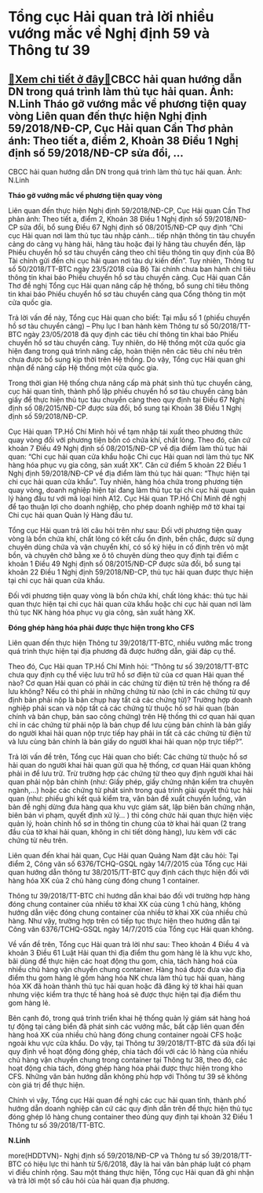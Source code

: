 Tổng cục Hải quan trả lời nhiều vướng mắc về Nghị định 59 và Thông tư 39
========================================================================

[:gift:Xem chi tiết ở đây:gift:](https://hddtvn.com/tong-cuc-hai-quan-tra-loi-nhieu-vuong-mac-ve-nghi-dinh-59-va-thong-tu-39/)CBCC hải quan hướng dẫn DN trong quá trình làm thủ tục hải quan. Ảnh: N.Linh Tháo gỡ vướng mắc về phương tiện quay vòng Liên quan đến thực hiện Nghị định 59/2018/NĐ-CP, Cục Hải quan Cần Thơ phản ánh: Theo tiết a, điểm 2, Khoản 38 Điều 1 Nghị định số 59/2018/NĐ-CP sửa đổi, …
----------------------------------------------------------------------------------------------------------------------------------------------------------------------------------------------------------------------------------------------------------------------------------







 






 CBCC hải quan hướng dẫn DN trong quá trình làm thủ tục hải quan. Ảnh: N.Linh 


**Tháo gỡ vướng mắc về phương tiện quay vòng**


 Liên quan đến thực hiện Nghị định 59/2018/NĐ-CP, Cục Hải quan Cần Thơ phản ánh: Theo tiết a, điểm 2, Khoản 38 Điều 1 Nghị định số 59/2018/NĐ-CP sửa đổi, bổ sung Điều 67 Nghị định số 08/2015/NĐ-CP quy định “Chi cục Hải quan nơi làm thủ tục tàu nhập cảnh… tiếp nhận thông tin tàu chuyển cảng do cảng vụ hàng hải, hãng tàu hoặc đại lý hãng tàu chuyển đến, lập Phiếu chuyển hồ sơ tàu chuyển cảng theo chỉ tiêu thông tin quy định của Bộ Tài chính gửi đến chi cục hải quan nơi tàu dự kiến đến”. Tuy nhiên, Thông tư số 50/2018/TT-BTC ngày 23/5/2018 của Bộ Tài chính chưa ban hành chỉ tiêu thông tin khai báo Phiếu chuyển hồ sơ tàu chuyển cảng. Cục Hải quan Cần Thơ đề nghị Tổng cục Hải quan nâng cấp hệ thống, bổ sung chỉ tiêu thông tin khai báo Phiếu chuyển hồ sơ tàu chuyển cảng qua Cổng thông tin một cửa quốc gia. 


 Trả lời vấn đề này, Tổng cục Hải quan cho biết: Tại mẫu số 1 (phiếu chuyển hồ sơ tàu chuyển cảng) – Phụ lục I ban hành kèm Thông tư số 50/2018/TT-BTC ngày 23/05/2018 đã quy định các tiêu chí thông tin khai báo Phiếu chuyển hồ sơ tàu chuyển cảng. Tuy nhiên, do Hệ thống một cửa quốc gia hiện đang trong quá trình nâng cấp, hoàn thiện nên các tiêu chí nêu trên chưa được bổ sung kịp thời trên Hệ thống. Do vậy, Tổng cục Hải quan ghi nhận để nâng cấp Hệ thống một cửa quốc gia. 


 Trong thời gian Hệ thống chưa nâng cấp mà phát sinh thủ tục chuyển cảng, cục hải quan tỉnh, thành phố lập phiếu chuyển hồ sơ tàu chuyển cảng bản giấy để thực hiện thủ tục tàu chuyển cảng theo quy định tại Điều 67 Nghị định số 08/2015/NĐ-CP được sửa đổi, bổ sung tại Khoản 38 Điều 1 Nghị định số 59/2018/NĐ-CP.


 Cục Hải quan TP.Hồ Chí Minh hỏi về tạm nhập tái xuất theo phương thức quay vòng đối với phương tiện bồn có chứa khí, chất lỏng. Theo đó, căn cứ khoản 7 Điều 49 Nghị định số 08/2015/NĐ-CP về địa điểm làm thủ tục hải quan: “Chi cục hải quan cửa khẩu hoặc Chi cục Hải quan nơi làm thủ tục NK hàng hóa phục vụ gia công, sản xuất XK”. Căn cứ điểm 5 khoản 22 Điều 1 Nghị định 59/2018/NĐ-CP về địa điểm làm thủ tục hải quan: “Thực hiện tại chi cục hải quan cửa khẩu”. Tuy nhiên, hàng hóa chứa trong phương tiện quay vòng, doanh nghiệp hiện tại đang làm thủ tục tại chi cục hải quan quản lý hàng đầu tư với mã loại hình A12. Cục Hải quan TP.Hồ Chí Minh đề nghị để tạo thuận lợi cho doanh nghiệp, cho phép doanh nghiệp mở tờ khai tại Chi cục hải quan Quản lý Hàng đầu tư.


 Tổng cục Hải quan trả lời câu hỏi trên như sau: Đối với phương tiện quay vòng là bồn chứa khí, chất lỏng có kết cấu ổn định, bền chắc, được sử dụng chuyên dùng chứa và vận chuyển khí, có số ký hiệu in cố định trên vỏ mặt bồn, và chuyên chở bằng xe ô tô chuyên dùng theo quy định tại điểm c khoản 1 Điều 49 Nghị định số 08/2015/NĐ-CP được sửa đổi, bổ sung tại khoản 22 Điều 1 Nghị định 59/2018/NĐ-CP, thủ tục hải quan được thực hiện tại chi cục hải quan cửa khẩu.


 Đối với phương tiện quay vòng là bồn chứa khí, chất lỏng khác: thủ tục hải quan thực hiện tại chi cục hải quan cửa khẩu hoặc chi cục hải quan nơi làm thủ tục NK hàng hóa phục vụ gia công, sản xuất hàng XK.


 **Đóng ghép hàng hóa phải được thực hiện trong kho CFS**


 Liên quan đến thực hiện Thông tư 39/2018/TT-BTC, nhiều vướng mắc trong quá trình thực hiện tại địa phương đã được hướng dẫn, giải đáp cụ thể.


 Theo đó, Cục Hải quan TP.Hồ Chí Minh hỏi: “Thông tư số 39/2018/TT-BTC chưa quy định cụ thể việc lưu trữ hồ sơ điện tử của cơ quan Hải quan thế nào? Cơ quan Hải quan có phải in các chứng từ điện tử trên hệ thống ra để lưu không? Nếu có thì phải in những chứng từ nào (chỉ in các chứng từ quy định bản phải nộp là bản chụp hay tất cả các chứng từ)? Trường hợp doanh nghiệp phải scan và nộp tất cả các chứng từ thuộc hồ sơ hải quan (bản chính và bản chụp, bản sao công chứng) trên Hệ thống thì cơ quan hải quan chỉ in các chứng từ phải nộp là bản chụp để lưu cùng bản chính là bản giấy do người khai hải quan nộp trực tiếp hay phải in tất cả các chứng từ điện tử và lưu cùng bản chính là bản giấy do người khai hải quan nộp trực tiếp?”.


 Trả lời vấn đề trên, Tổng cục Hải quan cho biết: Các chứng từ thuộc hồ sơ hải quan do người khai hải quan gửi qua hệ thống, cơ quan Hải quan không phải in để lưu trữ. Trừ trường hợp các chứng từ theo quy định người khai hải quan phải nộp bản chính (như: Giấy phép, giấy chứng nhận kiểm tra chuyên ngành,…) hoặc các chứng từ phát sinh trong quá trình giải quyết thủ tục hải quan (như: phiếu ghi kết quả kiểm tra, văn bản đề xuất chuyển luồng, văn bản đề nghị dừng đưa hàng qua khu vực giám sát, lập biên bản chứng nhận, biên bản vi phạm, quyết định xử lý… ) thì công chức hải quan thực hiện việc quản lý, hoàn chỉnh hồ sơ in thông tin chung của tờ khai hải quan (2 trang đầu của tờ khai hải quan, không in chi tiết dòng hàng), lưu kèm với các chứng từ nêu trên.


 Liên quan đến khai hải quan, Cục Hải quan Quảng Nam đặt câu hỏi: Tại điểm 2, Công văn số 6376/TCHQ-GSQL ngày 14/7/2015 của Tổng cục Hải quan hướng dẫn thông tư 38/2015/TT-BTC quy định cách thực hiện đối với hàng hóa XK của 2 chủ hàng cùng đóng chung 1 container.


 Thông tư 39/2018/TT-BTC chỉ hướng dẫn khai báo đối với trường hợp hàng đóng chung container của nhiều tờ khai XK của cùng 1 chủ hàng, không hướng dẫn việc đóng chung container của nhiều tờ khai XK của nhiều chủ hàng. Như vậy, trường hợp trên có tiếp tục thực hiện theo hướng dẫn tại Công văn 6376/TCHQ-GSQL ngày 14/7/2015 của Tổng cục Hải quan không.


 Về vấn đề trên, Tổng cục Hải quan trả lời như sau: Theo khoản 4 Điều 4 và khoản 3 Điều 61 Luật Hải quan thì địa điểm thu gom hàng lẻ là khu vực kho, bãi dùng để thực hiện các hoạt động thu gom, chia, tách hàng hoá của nhiều chủ hàng vận chuyển chung container. Hàng hoá được đưa vào địa điểm thu gom hàng lẻ gồm hàng hóa NK chưa làm thủ tục hải quan, hàng hóa XK đã hoàn thành thủ tục hải quan hoặc đã đăng ký tờ khai hải quan nhưng việc kiểm tra thực tế hàng hoá sẽ được thực hiện tại địa điểm thu gom hàng lẻ.


 Bên cạnh đó, trong quá trình triển khai hệ thống quản lý giám sát hàng hoá tự động tại cảng biển đã phát sinh các vướng mắc, bất cập liên quan đến hàng hoá XK của nhiều chủ hàng đóng chung container ngoài CFS hoặc ngoài khu vực cửa khẩu. Do vậy, tại Thông tư 39/2018/TT-BTC đã sửa đổi lại quy định về hoạt động đóng ghép, chia tách đối với các lô hàng của nhiều chủ hàng vận chuyển chung trong container tại Thông tư 38, theo đó, các hoạt động chia tách, đóng ghép hàng hóa phải được thực hiện trong kho CFS. Những văn bản hướng dẫn không phù hợp với Thông tư 39 sẽ không còn giá trị để thực hiện.


 Chính vì vậy, Tổng cục Hải quan đề nghị các cục hải quan tỉnh, thành phố hướng dẫn doanh nghiệp căn cứ các quy định dẫn trên để thực hiện thủ tục đóng ghép lô hàng chung container theo đúng quy định tại khoản 32 Điều 1 Thông tư số 39/2018/TT-BTC. 






**N.Linh**



more(HDDTVN)- Nghị định số 59/2018/NĐ-CP và Thông tư số 39/2018/TT-BTC có hiệu lực thi hành từ 5/6/2018, đây là hai văn bản pháp luật có phạm vi điều chỉnh rộng. Sau một tháng thực hiện, Tổng cục Hải quan đã ghi nhận và trả lời một số câu hỏi của hải quan địa phương.

